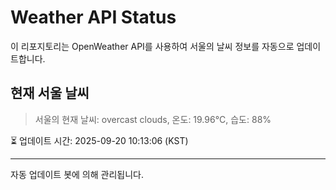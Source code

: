 
# Weather API Status

이 리포지토리는 OpenWeather API를 사용하여 서울의 날씨 정보를 자동으로 업데이트합니다.

## 현재 서울 날씨
> 서울의 현재 날씨: overcast clouds, 온도: 19.96°C, 습도: 88%

⏳ 업데이트 시간: 2025-09-20 10:13:06 (KST)

---
자동 업데이트 봇에 의해 관리됩니다.
